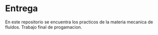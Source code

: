 # Entrega
En este repositorio se encuentra los practicos de la materia mecanica de fluidos. Trabajo final de progamacion.
